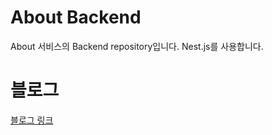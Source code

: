 # About Backend

About 서비스의 Backend repository입니다.
Nest.js를 사용합니다.

# 블로그

[블로그 링크](https://beming-dev.github.io/subCategory/about/)
